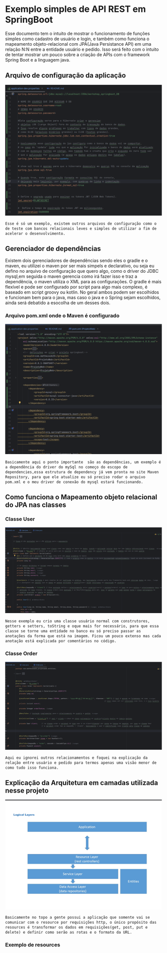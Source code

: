 # Exemplo simples de API REST em SpringBoot

Esse documento tem o intuito de mostrar o funcionamento de funções simples como cadastro de usuário e login, e também como funciona o mapeamento objeto-relacional com JPA(Java Persistance API) em uma  relação N:N entre a entidade usuário e pedido. Isso será feito com o intuito de tentar mostrar um pouco sobre a criação de APIs com o framework Spring Boot e a linguagem java.

## Arquivo de configuração da aplicação
<img src="readme_images/arquivo_config.png" alt="Arquivo de configuração da aplicação">
 
    Esse é só um exemplo, existem outros arquivos de configuração como o de teste com bancos relacionais leves e simples de utilizar a fim de acelerar o desenvolvimento. 
    
## Gerenciador de dependências 

Existem dois gerenciadores de dependências sendo eles o gradle e o maven, eu utilizei o maven por ser mais simpels e declarativo, ou seja eu defino no arquivo de configuração que quero algo, como o driver do JDBC mysql,em seguida o maven gerencia como irá fazer isso e traz a dependência, o maven utiliza o XML para as configurações. O gradle é mais flexível e pode ser configurado por script para algo mais complexo, é baseado em script groovy ou kotlin. No geral ambos podem ser escolhidos e funcionam bem para o java, mas caso o java e o  Spring sejam escolhidos, ainda será debatido a esocolha de um desses dois.

### Arquivo pom.xml onde o Maven é configurado
<img src="readme_images/pom_maven.png" alt="Arquivo das configurações do Maven">

    Basicamente aqui o ponto importante  são as dependências, um exemplo é a dependência do driver do mySql no começo do escopo de dependencies,essa estrutura de dependency já vem pronta no site Maven Repository, para que ele atualize eu só preciso rodar o arquivo pom.xml e o meu driver de conexão do mysql estará funcionando.

## Como funciona o Mapeamento objeto relacional do JPA nas classes
### Classe User
<img src="readme_images/user_entity.png" alt="Entidade User">

    Nesse exemplo eu crio uma classe usuário normal com construtores, getters e setters, toString e oque mais for necessário, para que essa classe se torne uma entidade no banco eu só preciso passar as anotações da forma que está na imagem. Ficou um pouco extenso mas cada anotação está explicada por comentários no código.

### Classe Order
<img src="readme_images/order.png" alt="Entidade User">
    
    Aqui eu ignorei outros relacionamentos e foquei na explicação da relação entre usuário e pedido para termos apenas uma visão menor de como tudo isso funciona.

## Explicação da Arquitetura em camadas utilizada nesse projeto
<img src="readme_images/arquitetura.png" alt="Arquitetura em camadas">

    Basicamente no topo a gente possui a aplicação que somente vai se comunicar com o resource por requisições http, o único propósito das resources é transformar os dados em requisições(get, post, put e delete) e definir como serão as rotas e o formato da URL.
### Exemplo de resources